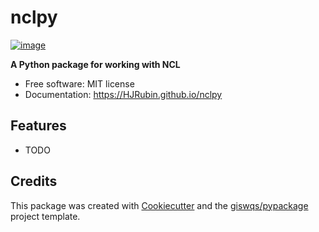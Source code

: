 # nclpy


[![image](https://img.shields.io/pypi/v/nclpy.svg)](https://pypi.python.org/pypi/nclpy)


**A Python package for working with NCL**


-   Free software: MIT license
-   Documentation: https://HJRubin.github.io/nclpy
    

## Features

-   TODO

## Credits

This package was created with [Cookiecutter](https://github.com/cookiecutter/cookiecutter) and the [giswqs/pypackage](https://github.com/giswqs/pypackage) project template.
